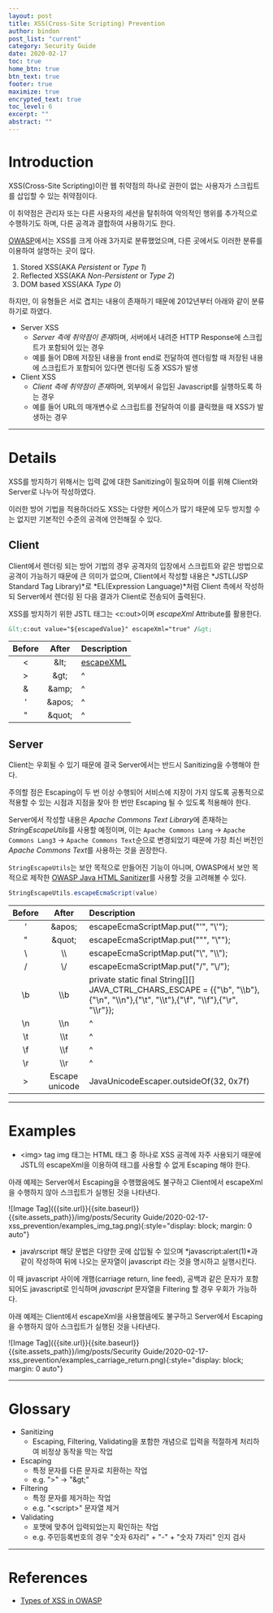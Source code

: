 ```yaml
---
layout: post
title: XSS(Cross-Site Scripting) Prevention
author: bindon
post_list: "current"
category: Security Guide
date: 2020-02-17
toc: true
home_btn: true
btn_text: true
footer: true
maximize: true
encrypted_text: true
toc_level: 6
excerpt: ""
abstract: ""
---
```


# Introduction

XSS(Cross-Site Scripting)이란 웹 취약점의 하나로 권한이 없는 사용자가 스크립트를 삽입할 수 있는 취약점이다.

이 취약점은 관리자 또는 다른 사용자의 세션을 탈취하여 악의적인 행위를 추가적으로 수행하기도 하며, 다른 공격과 결합하여 사용하기도 한다.

[OWASP](https://owasp.org)에서는 XSS를 크게 아래 3가지로 분류했었으며, 다른 곳에서도 이러한 분류를 이용하여 설명하는 곳이 많다.

1. Stored XSS(AKA *Persistent* or *Type 1*)
2. Reflected XSS(AKA *Non-Persistent* or *Type 2*)
3. DOM based XSS(AKA *Type 0*)

하지만, 이 유형들은 서로 겹치는 내용이 존재하기 때문에 2012년부터 아래와 같이 분류하기로 하였다.

* Server XSS
  - *Server 측에 취약점이 존재*하며, 서버에서 내려준 HTTP Response에 스크립트가 포함되어 있는 경우
  - 예를 들어 DB에 저장된 내용을 front end로 전달하여 렌더링할 때 저장된 내용에 스크립트가 포함되어 있다면 렌더링 도중 XSS가 발생
* Client XSS
  - *Client 측에 취약점이 존재*하며, 외부에서 유입된 Javascript를 실행하도록 하는 경우
  - 예를 들어 URL의 매개변수로 스크립트를 전달하여 이를 클릭했을 때 XSS가 발생하는 경우

***

# Details

XSS를 방지하기 위해서는 입력 값에 대한 Sanitizing이 필요하며 이를 위해 Client와 Server로 나누어 작성하였다.

이러한 방어 기법을 적용하더라도 XSS는 다양한 케이스가 많기 때문에 모두 방지할 수는 없지만 기본적인 수준의 공격에 안전해질 수 있다.

## Client

Client에서 렌더링 되는 방어 기법의 경우 공격자의 입장에서 스크립트와 같은 방법으로 공격이 가능하기 때문에 큰 의미가 없으며, Client에서 작성할 내용은 *JSTL(JSP Standard Tag Library)*로 *EL(Expression Language)*처럼 Client 측에서 작성하되 Server에서 렌더링 된 다음 결과가 Client로 전송되어 출력된다.

XSS를 방지하기 위한 JSTL 태그는 &lt;c:out&gt;이며 *escapeXml* Attribute를 활용한다.

```html
&lt;c:out value="${escapedValue}" escapeXml="true" /&gt;
```

| Before | After | Description |
|:------:|:-----:|:------------|
| &lt; | &amp;lt; | [escapeXML](https://tomcat.apache.org/taglibs/standard/apidocs/org/apache/taglibs/standard/util/EscapeXML.html) |
| &gt; | &amp;gt; | ^ |
| &amp; | &amp;amp; | ^ |
| &apos; | &amp;apos; | ^ |
| &quot; | &amp;quot; | ^ |

## Server

Client는 우회될 수 있기 때문에 결국 Server에서는 반드시 Sanitizing을 수행해야 한다.

주의할 점은 Escaping이 두 번 이상 수행되어 서비스에 지장이 가지 않도록 공통적으로 적용할 수 있는 시점과 지점을 찾아 한 번만 Escaping 될 수 있도록 적용해야 한다.

Server에서 작성할 내용은 *Apache Commons Text Library*에 존재하는 *StringEscapeUtils*를 사용할 예정이며, 이는 `Apache Commons Lang` -> `Apache Commons Lang3` -> `Apache Commons Text`순으로 변경되었기 때문에 가장 최신 버전인 *Apache Commons Text*를 사용하는 것을 권장한다.

`StringEscapeUtils`는 보안 목적으로 만들어진 기능이 아니며, OWASP에서 보안 목적으로 제작한 [OWASP Java HTML Sanitizer](https://github.com/owasp/java-html-sanitizer)를 사용할 것을 고려해볼 수 있다.

```java
StringEscapeUtils.escapeEcmaScript(value)
```

| Before | After | Description |
|:------:|:-----:|:------------|
| &apos; | \&apos; | escapeEcmaScriptMap.put("'", "\\'"); |
| &quot; | \&quot; | escapeEcmaScriptMap.put("\"", "\\\""); |
| \\ | \\\\ | escapeEcmaScriptMap.put("\\", "\\\\"); |
| / | \\/ | escapeEcmaScriptMap.put("/", "\\/"); |
| \\b | \\\\b | private static final String[][] JAVA_CTRL_CHARS_ESCAPE = \{\{"\\b", "\\\\b"\},\{"\\n", "\\\\n"\},\{"\\t", "\\\\t"\},\{"\\f", "\\\\f"\},\{"\\r", "\\\\r"\}\}; |
| \\n | \\\\n | ^ |
| \\t | \\\\t | ^ |
| \\f | \\\\f | ^ |
| \\r | \\\\r | ^ |
| > | Escape unicode | JavaUnicodeEscaper.outsideOf(32, 0x7f) |

***

# Examples

* &lt;img&gt; tag
img 태그는 HTML 태그 중 하나로 XSS 공격에 자주 사용되기 때문에 JSTL의 escapeXml을 이용하여 태그를 사용할 수 없게 Escaping 해야 한다.

아래 예제는 Server에서 Escaping을 수행했음에도 불구하고 Client에서 escapeXml을 수행하지 않아 스크립트가 실행된 것을 나타낸다.

![Image Tag]({{site.url}}{{site.baseurl}}{{site.assets_path}}/img/posts/Security Guide/2020-02-17-xss_prevention/examples_img_tag.png){:style="display: block; margin: 0 auto"}


* java\rscript
해당 문법은 다양한 곳에 삽입될 수 있으며 *javascript:alert(1)*과 같이 작성하여 뒤에 나오는 문자열이 javascript 라는 것을 명시하고 실행시킨다.

이 때 javascript 사이에 개행(carriage return, line feed), 공백과 같은 문자가 포함되어도 javascript로 인식하며 *javascript* 문자열을 Filtering 할 경우 우회가 가능하다.

아래 예제는 Client에서 escapeXml을 사용했음에도 불구하고 Server에서 Escaping을 수행하지 않아 스크립트가 실행된 것을 나타낸다.

![Image Tag]({{site.url}}{{site.baseurl}}{{site.assets_path}}/img/posts/Security Guide/2020-02-17-xss_prevention/examples_carriage_return.png){:style="display: block; margin: 0 auto"}

***

# Glossary

* Sanitizing
  - Escaping, Filtering, Validating을 포함한 개념으로 입력을 적절하게 처리하여 비정상 동작을 막는 작업
* Escaping
  - 특정 문자를 다른 문자로 치환하는 작업
  - e.g. "&gt;" -> "&amp;gt;"
* Filtering
  - 특정 문자를 제거하는 작업
  - e.g. "&lt;script&gt;" 문자열 제거
* Validating
  - 포맷에 맞추어 입력되었는지 확인하는 작업
  - e.g. 주민등록번호의 경우 "숫자 6자리" + "-" + "숫자 7자리" 인지 검사

***

# References

* [Types of XSS in OWASP](https://owasp.org/www-community/Types_of_Cross-Site_Scripting)